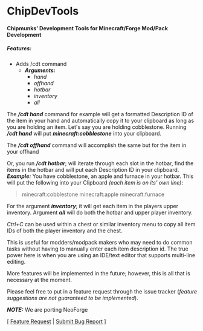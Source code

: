 # ChipDevTools
#### Chipmunks' Development Tools for Minecraft/Forge Mod/Pack Development

##### Features:
* Adds /cdt command
  * ***Arguments:***
    * *hand*
    * *offhand*
    * *hotbar*
    * *inventory*
    * *all*

The ***/cdt hand*** command for example will get a formatted Description ID of the item in your hand and automatically copy it to your clipboard as long as you are holding an item.
Let's say you are holding cobblestone.  Running ***/cdt hand*** will put ***minecraft:cobblestone*** into your clipboard.

The ***/cdt offhand*** command will accomplish the same but for the item in your offhand

Or, you run ***/cdt hotbar***; will iterate through each slot in the hotbar, find the items in the hotbar and will put each Description ID in your clipboard.
***Example:*** You have cobblestone, an apple and furnace in your hotbar.  This will put the following into your Clipboard *(each item is on its' own line)*:
>minecraft:cobblestone
minecraft:apple
minecraft:furnace

For the argument ***inventory***; it will get each item in the players upper inventory.
Argument ***all*** will do both the hotbar and upper player inventory.

*Ctrl+C* can be used within a chest or similar inventory menu to copy all item IDs of both the player inventory and the chest.

This is useful for modders/modpack makers who may need to do common tasks without having to manually enter each item description id.
The true power here is when you are using an IDE/text editor that supports multi-line editing.

More features will be implemented in the future; however, this is all that is necessary at the moment.

Please feel free to put in a feature request through the issue tracker (*feature suggestions are not guaranteed to be implemented*).

***NOTE:*** We are porting NeoForge

[ [Feature Request](https://github.com/ChipmunkCraft/ChipDevTools/issues/new?assignees=&labels=enhancement&template=FEATURE_REQUEST.md) | [Submit Bug Report](https://github.com/ChipmunkCraft/ChipDevTools/issues/new?assignees=&labels=bug&template=BUG_REPORT.md) ]
